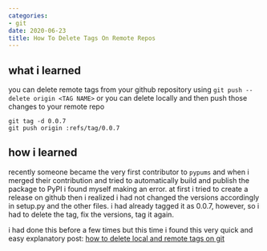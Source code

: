 ```yaml
---
categories:
- git
date: 2020-06-23
title: How To Delete Tags On Remote Repos
---
```


## what i learned
you can delete remote tags from your github repository using `git push --delete origin <TAG NAME>` or you can delete locally and then push those changes to your remote repo

```shell
git tag -d 0.0.7
git push origin :refs/tag/0.0.7
```


## how i learned
recently someone became the very first contributor to `pypums` and when i merged their contribution and tried to automatically build and publish the package to PyPI i found myself making an error. at first i tried to create a release on github then i realized i had not changed the versions accordingly in setup.py and the other files. i had already tagged it as 0.0.7, however, so i had to delete the tag, fix the versions, tag it again. 

i had done this before a few times but this time i found this very quick and easy explanatory post: [how to delete local and remote tags on git](https://devconnected.com/how-to-delete-local-and-remote-tags-on-git/)